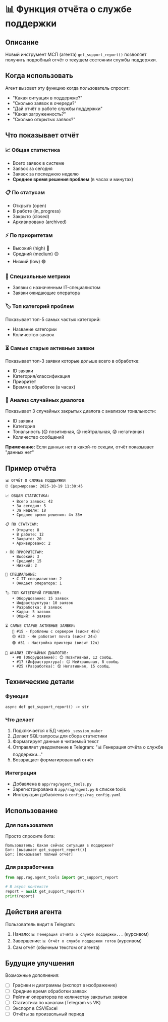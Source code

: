 # 📊 Функция отчёта о службе поддержки

## Описание

Новый инструмент МСП (агента) `get_support_report()` позволяет получить подробный отчёт о текущем состоянии службы поддержки.

## Когда использовать

Агент вызовет эту функцию когда пользователь спросит:
- "Какая ситуация в поддержке?"
- "Сколько заявок в очереди?"
- "Дай отчёт о работе службы поддержки"
- "Какая загруженность?"
- "Сколько открытых заявок?"

## Что показывает отчёт

### 📈 Общая статистика
- Всего заявок в системе
- Заявок за сегодня
- Заявок за последнюю неделю
- **Среднее время решения проблем** (в часах и минутах)

### 📋 По статусам
- Открыто (open)
- В работе (in_progress)
- Закрыто (closed)
- Архивировано (archived)

### ⚡ По приоритетам
- Высокий (high) 🔴
- Средний (medium) 🟡
- Низкий (low) 🟢

### 🔧 Специальные метрики
- Заявки с назначенным IT-специалистом
- Заявки ожидающие оператора

### 🏷️ Топ категорий проблем
Показывает топ-5 самых частых категорий:
- Название категории
- Количество заявок

### ⏳ Самые старые активные заявки
Показывает топ-3 заявки которые дольше всего в обработке:
- ID заявки
- Категория/классификация
- Приоритет
- Время в обработке (в часах)

### 💬 Анализ случайных диалогов
Показывает 3 случайных закрытых диалога с анализом тональности:
- ID заявки
- Категория
- Тональность (😊 позитивная, 😐 нейтральная, 😟 негативная)
- Количество сообщений

**Примечание:** Если данных нет в какой-то секции, отчёт показывает "данных нет"

## Пример отчёта

```
📊 ОТЧЁТ О СЛУЖБЕ ПОДДЕРЖКИ
⏰ Сформирован: 2025-10-19 11:30:45

📈 ОБЩАЯ СТАТИСТИКА:
   • Всего заявок: 42
   • За сегодня: 5
   • За неделю: 18
   • Среднее время решения: 4ч 35м

📋 ПО СТАТУСАМ:
   • Открыто: 8
   • В работе: 12
   • Закрыто: 20
   • Архивировано: 2

⚡ ПО ПРИОРИТЕТАМ:
   • Высокий: 3
   • Средний: 15
   • Низкий: 2

🔧 СПЕЦИАЛЬНЫЕ:
   • С IT-специалистом: 2
   • Ожидают оператора: 1

🏷️ ТОП КАТЕГОРИЙ ПРОБЛЕМ:
   • Оборудование: 15 заявок
   • Инфраструктура: 10 заявок
   • Разработка: 8 заявок
   • Кадры: 5 заявок
   • Общий: 4 заявки

⏳ САМЫЕ СТАРЫЕ АКТИВНЫЕ ЗАЯВКИ:
   🔴 #15 - Проблемы с сервером (висит 48ч)
   🟡 #23 - Не работает почта (висит 24ч)
   🟢 #31 - Настройка принтера (висит 12ч)

💬 АНАЛИЗ СЛУЧАЙНЫХ ДИАЛОГОВ:
   • #8 (Оборудование): 😊 Позитивная, 12 сообщ.
   • #17 (Инфраструктура): 😐 Нейтральная, 8 сообщ.
   • #25 (Разработка): 😟 Негативная, 15 сообщ.
```

## Технические детали

### Функция
`async def get_support_report() -> str`

### Что делает
1. Подключается к БД через `_session_maker`
2. Делает SQL-запросы для сбора статистики
3. Форматирует данные в читаемый текст
4. Отправляет уведомление в Telegram: "📊 Генерация отчёта о службе поддержки..."
5. Возвращает форматированный отчёт

### Интеграция
- Добавлена в `app/rag/agent_tools.py`
- Зарегистрирована в `app/rag/agent.py` в списке tools
- Инструкции добавлены в `configs/rag_config.yaml`

## Использование

### Для пользователя
Просто спросите бота:
```
Пользователь: Какая сейчас ситуация в поддержке?
Бот: [вызывает get_support_report()]
Бот: [показывает полный отчёт]
```

### Для разработчика
```python
from app.rag.agent_tools import get_support_report

# В async контексте
report = await get_support_report()
print(report)
```

## Действия агента

Пользователь видит в Telegram:
1. Начало: `📊 Генерация отчёта о службе поддержки...` (курсивом)
2. Завершение: `📊 Отчёт о службе поддержки готов` (курсивом)
3. Сам отчёт (обычным текстом от агента)

## Будущие улучшения

Возможные дополнения:
- [ ] Графики и диаграммы (экспорт в изображение)
- [ ] Средние время обработки заявок
- [ ] Рейтинг операторов по количеству закрытых заявок
- [ ] Статистика по каналам (Telegram vs VK)
- [ ] Экспорт в CSV/Excel
- [ ] Отчёты за произвольный период
